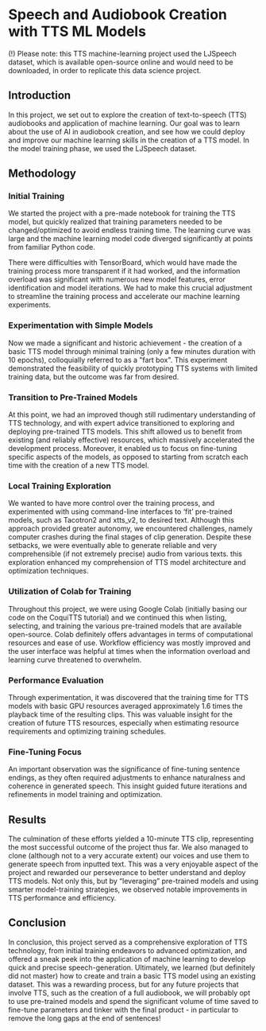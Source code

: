 # Speech and Audiobook Creation with TTS ML Models

(!) Please note: this TTS machine-learning project used the LJSpeech dataset, which is available open-source online and would need to be downloaded, in order to replicate this data science project.

## Introduction

In this project, we set out to explore the creation of text-to-speech (TTS) audiobooks and application of machine learning. Our goal was to learn about the use of AI in audiobook creation, and see how we could deploy and improve our machine learning skills in the creation of a TTS model. In the model training phase, we used the LJSpeech dataset.

## Methodology

### Initial Training

We started the project with a pre-made notebook for training the TTS model, but quickly realized that training parameters needed to be changed/optimized to avoid endless training time. The learning curve was large and the machine learning model code diverged significantly at points from familiar Python code.

There were difficulties with TensorBoard, which would have made the training process more transparent if it had worked, and the information overload was significant with numerous new model features, error identification and model iterations. We had to make this crucial adjustment to streamline the training process and accelerate our machine learning experiments.

### Experimentation with Simple Models

Now we made a significant and historic achievement - the creation of a basic TTS model through minimal training (only a few minutes duration with 10 epochs), colloquially referred to as a "fart box". This experiment demonstrated the feasibility of quickly prototyping TTS systems with limited training data, but the outcome was far from desired.  

### Transition to Pre-Trained Models

At this point, we had an improved though still rudimentary understanding of TTS technology, and with expert advice transitioned to exploring and deploying pre-trained TTS models. This shift allowed us to benefit from existing (and reliably effective) resources, which massively accelerated the development process. Moreover, it enabled us to focus on fine-tuning specific aspects of the models, as opposed to starting from scratch each time with the creation of a new TTS model.

### Local Training Exploration

We wanted to have more control over the training process, and experimented with using command-line interfaces to ‘fit’ pre-trained models, such as Tacotron2 and xtts_v2, to desired text. Although this approach provided greater autonomy, we encountered challenges, namely computer crashes during the final stages of clip generation. Despite these setbacks, we were eventually able to generate reliable and very comprehensible (if not extremely precise) audio from various texts. this exploration enhanced my comprehension of TTS model architecture and optimization techniques.

### Utilization of Colab for Training

Throughout this project, we were using Google Colab (initially basing our code on the CoquiTTS tutorial) and we continued this when listing, selecting, and training the various pre-trained models that are available open-source. Colab definitely offers advantages in terms of computational resources and ease of use. Workflow efficiency was mostly improved and the user interface was helpful at times when the information overload and learning curve threatened to overwhelm.


### Performance Evaluation

Through experimentation, it was discovered that the training time for TTS models with basic GPU resources averaged approximately 1.6 times the playback time of the resulting clips. This was valuable insight for the creation of future TTS resources, especially when estimating resource requirements and optimizing training schedules.

### Fine-Tuning Focus

An important observation was the significance of fine-tuning sentence endings, as they often required adjustments to enhance naturalness and coherence in generated speech. This insight guided future iterations and refinements in model training and optimization.

## Results

The culmination of these efforts yielded a 10-minute TTS clip, representing the most successful outcome of the project thus far. We also managed to clone (although not to a very accurate extent) our voices and use them to generate speech from inputted text. This was a very enjoyable aspect of the project and rewarded our perseverance to better understand and deploy TTS models. Not only this, but by “leveraging” pre-trained models and using smarter model-training strategies, we observed notable improvements in TTS performance and efficiency.

## Conclusion

In conclusion, this project served as a comprehensive exploration of TTS technology, from initial training endeavors to advanced optimization, and offered a sneak peek into the application of machine learning to develop quick and precise speech-generation. Ultimately, we learned (but definitely did not master) how to create and train a basic TTS model using an existing dataset. This was a rewarding process, but for any future projects that involve TTS, such as the creation of a full audiobook, we will probably opt to use pre-trained models and spend the significant volume of time saved to fine-tune parameters and tinker with the final product - in particular to remove the long gaps at the end of sentences!
